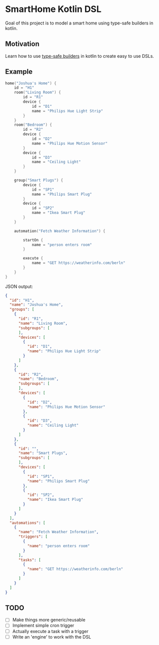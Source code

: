 SmartHome Kotlin DSL
===
Goal of this project is to model a smart home using type-safe builders in kotlin.

Motivation
---
Learn how to use [type-safe builders](https://kotlinlang.org/docs/reference/type-safe-builders.html) in kotlin to create
easy to use DSLs.

Example
---

```kotlin
home("Joshua's Home") {
    id = "H1"
    room("Living Room") {
        id = "R1"
        device {
            id = "D1"
            name = "Philips Hue Light Strip"
        }
    }
    room("Bedroom") {
        id = "R2"
        device {
            id = "D2"
            name = "Philips Hue Motion Sensor"
        }
        device {
            id = "D3"
            name = "Ceiling Light"
        }
    }

    group("Smart Plugs") {
        device {
            id = "SP1"
            name = "Philips Smart Plug"
        }
        device {
            id = "SP2"
            name = "Ikea Smart Plug"
        }
    }

    automation("Fetch Weather Information") {

        startOn {
            name = "person enters room"
        }

        execute {
            name = "GET https://weatherinfo.com/berln"
        }
    }
}
```

JSON output:

```json
{
  "id": "H1",
  "name": "Joshua's Home",
  "groups": [
    {
      "id": "R1",
      "name": "Living Room",
      "subgroups": [
      ],
      "devices": [
        {
          "id": "D1",
          "name": "Philips Hue Light Strip"
        }
      ]
    },
    {
      "id": "R2",
      "name": "Bedroom",
      "subgroups": [
      ],
      "devices": [
        {
          "id": "D2",
          "name": "Philips Hue Motion Sensor"
        },
        {
          "id": "D3",
          "name": "Ceiling Light"
        }
      ]
    },
    {
      "id": "",
      "name": "Smart Plugs",
      "subgroups": [
      ],
      "devices": [
        {
          "id": "SP1",
          "name": "Philips Smart Plug"
        },
        {
          "id": "SP2",
          "name": "Ikea Smart Plug"
        }
      ]
    }
  ],
  "automations": [
    {
      "name": "Fetch Weather Information",
      "triggers": [
        {
          "name": "person enters room"
        }
      ],
      "tasks": [
        {
          "name": "GET https://weatherinfo.com/berln"
        }
      ]
    }
  ]
}
```

TODO
---
- [ ] Make things more generic/reusable
- [ ] Implement simple cron trigger
- [ ] Actually execute a task with a trigger
- [ ] Write an 'engine' to work with the DSL
